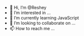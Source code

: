 - 👋 Hi, I’m @Reshey
- 👀 I’m interested in ...
- 🌱 I’m currently learning JavaScript
- 💞️ I’m looking to collaborate on ...
- 📫 How to reach me ...

<!---
Reshey/Reshey is a ✨ special ✨ repository because its `README.md` (this file) appears on your GitHub profile.
You can click the Preview link to take a look at your changes.
--->
